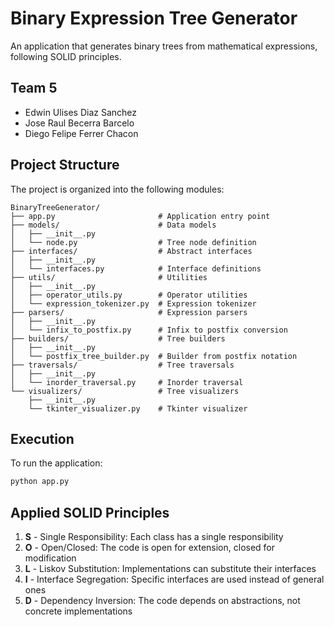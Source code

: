 # Binary Expression Tree Generator

An application that generates binary trees from mathematical expressions, following SOLID principles.

## Team 5
- Edwin Ulises Diaz Sanchez
- Jose Raul Becerra Barcelo
- Diego Felipe Ferrer Chacon

## Project Structure

The project is organized into the following modules:

```
BinaryTreeGenerator/
├── app.py                       # Application entry point
├── models/                      # Data models
│   ├── __init__.py
│   └── node.py                  # Tree node definition
├── interfaces/                  # Abstract interfaces
│   ├── __init__.py
│   └── interfaces.py            # Interface definitions
├── utils/                       # Utilities
│   ├── __init__.py
│   ├── operator_utils.py        # Operator utilities
│   └── expression_tokenizer.py  # Expression tokenizer
├── parsers/                     # Expression parsers
│   ├── __init__.py
│   └── infix_to_postfix.py      # Infix to postfix conversion
├── builders/                    # Tree builders
│   ├── __init__.py
│   └── postfix_tree_builder.py  # Builder from postfix notation
├── traversals/                  # Tree traversals
│   ├── __init__.py
│   └── inorder_traversal.py     # Inorder traversal
└── visualizers/                 # Tree visualizers
    ├── __init__.py
    └── tkinter_visualizer.py    # Tkinter visualizer
```

## Execution

To run the application:

```bash
python app.py
```

## Applied SOLID Principles

1. **S** - Single Responsibility: Each class has a single responsibility
2. **O** - Open/Closed: The code is open for extension, closed for modification
3. **L** - Liskov Substitution: Implementations can substitute their interfaces
4. **I** - Interface Segregation: Specific interfaces are used instead of general ones
5. **D** - Dependency Inversion: The code depends on abstractions, not concrete implementations 